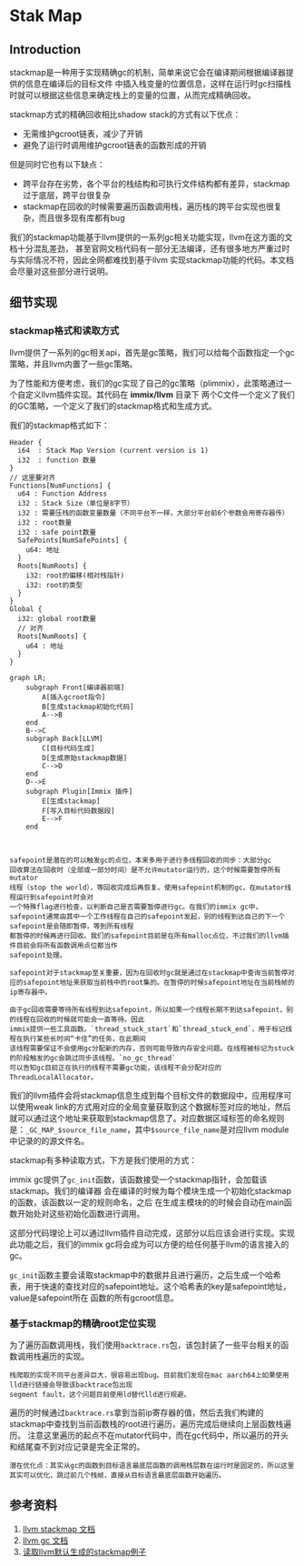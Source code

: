 # Stak Map

<!-- toc -->

## Introduction

stackmap是一种用于实现精确gc的机制，简单来说它会在编译期间根据编译器提供的信息在编译后的目标文件
中插入栈变量的位置信息，这样在运行时gc扫描栈时就可以根据这些信息来确定栈上的变量的位置，从而完成精确回收。

stackmap方式的精确回收相比shadow stack的方式有以下优点：

- 无需维护gcroot链表，减少了开销
- 避免了运行时调用维护gcroot链表的函数形成的开销

但是同时它也有以下缺点：

- 跨平台存在劣势，各个平台的栈结构和可执行文件结构都有差异，stackmap过于底层，跨平台很复杂
- stackmap在回收的时候需要遍历函数调用栈，遍历栈的跨平台实现也很复杂，而且很多现有库都有bug

我们的stackmap功能基于llvm提供的一系列gc相关功能实现，llvm在这方面的文档十分混乱差劲，
甚至官网文档代码有一部分无法编译，还有很多地方严重过时与实际情况不符，因此全网都难找到基于llvm
实现stackmap功能的代码。本文档会尽量对这些部分进行说明。


## 细节实现

### stackmap格式和读取方式

llvm提供了一系列的gc相关api，首先是gc策略，我们可以给每个函数指定一个gc策略，并且llvm内置了一些gc策略。

为了性能和方便考虑，我们的gc实现了自己的gc策略（plimmix），此策略通过一个自定义llvm插件实现。其代码在 __immix/llvm__ 目录下
两个C文件一个定义了我们的GC策略，一个定义了我们的stackmap格式和生成方式。

我们的stackmap格式如下：
```
Header {
  i64  : Stack Map Version (current version is 1)
  i32  : function 数量
}
// 这里要对齐
Functions[NumFunctions] {
  u64 : Function Address
  i32 : Stack Size（单位是8字节）
  i32 : 需要压栈的函数变量数量（不同平台不一样，大部分平台前6个参数会用寄存器传）
  i32 : root数量
  i32 : safe point数量
  SafePoints[NumSafePoints] {
    u64: 地址
  }
  Roots[NumRoots] {
    i32: root的偏移(相对栈指针)
    i32: root的类型
  }
}
Global {
  i32: global root数量
  // 对齐
  Roots[NumRoots] {
    u64 : 地址
  }
}
```

```mermaid
graph LR;
    subgraph Front[编译器前端]
        A[插入gcroot指令]
        B[生成stackmap初始化代码]
        A-->B
    end
    B-->C
    subgraph Back[LLVM]
        C[目标代码生成]
        D[生成原始stackmap数据]
        C-->D
    end
    D-->E
    subgraph Plugin[Immix 插件]
        E[生成stackmap]
        F[写入目标代码数据段]
        E-->F
    end

    
```

```admonish tip title="gc safepoint介绍"
safepoint是潜在的可以触发gc的点位，本来多用于进行多线程回收的同步：大部分gc
回收算法在回收时（全部或一部分时间）是不允许mutator运行的，这个时候需要暂停所有mutator
线程（stop the world），等回收完成后再恢复。使用safepoint机制的gc，在mutator线程运行到safepoint时会对
一个特殊flag进行检查，以判断自己是否需要暂停进行gc。在我们的immix gc中，
safepoint通常由其中一个工作线程在自己的safepoint发起，别的线程到达自己的下一个safepoint是会随即暂停，等到所有线程
都暂停的时候再进行回收。我们的safepoint目前是在所有malloc点位，不过我们的llvm插件目前会将所有函数调用点位都当作
safepoint处理。

safepoint对于stackmap至关重要，因为在回收时gc就是通过在stackmap中查询当前暂停对应的safepoint地址来获取当前栈中的root集的。在暂停的时候safepoint地址在当前栈帧的ip寄存器中。

由于gc回收需要等待所有线程到达safepoint，所以如果一个线程长期不到达safepoint，别的线程在回收的时候就可能会一直等待。因此
immix提供一些工具函数。`thread_stuck_start`和`thread_stuck_end`，用于标记线程在执行某些长时间“卡住”的任务，在此期间
该线程需要保证不会使用gc分配新的内存，否则可能导致内存安全问题。在线程被标记为stuck的阶段触发的gc会跳过同步该线程。`no_gc_thread`
可以告知gc目前正在执行的线程不需要gc功能，该线程不会分配对应的ThreadLocalAllocator。

```

我们的llvm插件会将stackmap信息生成到每个目标文件的数据段中，应用程序可以使用weak link的方式用对应的全局变量获取到这个数据标签对应的地址，然后就可以通过这个地址来获取到stackmap信息了。对应数据区域标签的命名规则是：`_GC_MAP_$source_file_name`，其中`$source_file_name`是对应llvm module中记录的的源文件名。

stackmap有多种读取方式，下方是我们使用的方式：

immix gc提供了`gc_init`函数，该函数接受一个stackmap指针，会加载该stackmap。我们的编译器
会在编译的时候为每个模块生成一个初始化stackmap的函数，该函数以一定的规则命名，之后
在生成主模块的的时候会自动在main函数开始处对这些初始化函数进行调用。

这部分代码理论上可以通过llvm插件自动完成，这部分以后应该会进行实现。实现此功能之后，我们的immix gc将会成为可以方便的给任何基于llvm的语言接入的gc。

`gc_init`函数主要会读取stackmap中的数据并且进行遍历，之后生成一个哈希表，用于快速的查找对应的safepoint地址。这个哈希表的key是safepoint地址，value是safepoint所在
函数的所有gcroot信息。

### 基于stackmap的精确root定位实现

为了遍历函数调用栈，我们使用`backtrace.rs`包，该包封装了一些平台相关的函数调用栈遍历的实现。
```admonish warning 
栈爬取的实现不同平台差异巨大，很容易出现bug。目前我们发现在mac aarch64上如果使用lld进行链接会导致该backtrace包出现
segment fault，这个问题目前使用ld替代lld进行规避。
```

遍历的时候通过`backtrace.rs`拿到当前ip寄存器的值，然后去我们构建的stackmap中查找到当前函数栈的root进行遍历，遍历完成后继续向上层函数栈遍历。
注意这里遍历的起点不在mutator代码中，而在gc代码中，所以遍历的开头和结尾查不到对应记录是完全正常的。

```admonish 
潜在优化点：其实从gc的函数到目标语言最底层函数的调用栈层数在运行时是固定的，所以这里其实可以优化，跳过前几个栈帧，直接从目标语言最底层函数开始遍历。
```

## 参考资料

1. [llvm stackmap 文档](https://llvm.org/docs/StackMaps.html)
2. [llvm gc 文档](https://llvm.org/docs/GarbageCollection.html)
3. [读取llvm默认生成的stackmap例子](https://github.com/KavinduZoysa/test-GCs)

